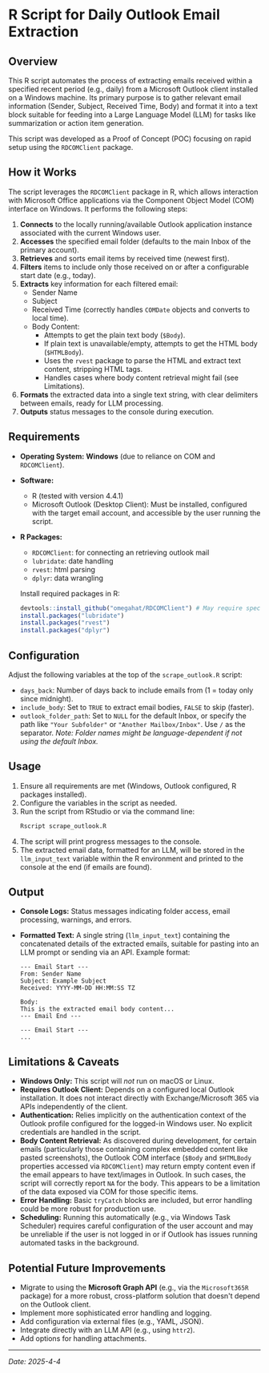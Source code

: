 # R Script for Daily Outlook Email Extraction

## Overview

This R script automates the process of extracting emails received within a specified recent period (e.g., daily) from a Microsoft Outlook client installed on a Windows machine. Its primary purpose is to gather relevant email information (Sender, Subject, Received Time, Body) and format it into a text block suitable for feeding into a Large Language Model (LLM) for tasks like summarization or action item generation.

This script was developed as a Proof of Concept (POC) focusing on rapid setup using the `RDCOMClient` package.

## How it Works

The script leverages the `RDCOMClient` package in R, which allows interaction with Microsoft Office applications via the Component Object Model (COM) interface on Windows. It performs the following steps:

1.  **Connects** to the locally running/available Outlook application instance associated with the current Windows user.
2.  **Accesses** the specified email folder (defaults to the main Inbox of the primary account).
3.  **Retrieves** and sorts email items by received time (newest first).
4.  **Filters** items to include only those received on or after a configurable start date (e.g., today).
5.  **Extracts** key information for each filtered email:
    *   Sender Name
    *   Subject
    *   Received Time (correctly handles `COMDate` objects and converts to local time).
    *   Body Content:
        *   Attempts to get the plain text body (`$Body`).
        *   If plain text is unavailable/empty, attempts to get the HTML body (`$HTMLBody`).
        *   Uses the `rvest` package to parse the HTML and extract text content, stripping HTML tags.
        *   Handles cases where body content retrieval might fail (see Limitations).
6.  **Formats** the extracted data into a single text string, with clear delimiters between emails, ready for LLM processing.
7.  **Outputs** status messages to the console during execution.

## Requirements

*   **Operating System:** **Windows** (due to reliance on COM and `RDCOMClient`).
*   **Software:**
    *   R (tested with version 4.4.1)
    *   Microsoft Outlook (Desktop Client): Must be installed, configured with the target email account, and accessible by the user running the script.
*   **R Packages:**
    *   `RDCOMClient`: for connecting an retrieving outlook mail
    *   `lubridate`: date handling
    *   `rvest`: html parsing
    *   `dplyr`: data wrangling

    Install required packages in R:
    ```R
    devtools::install_github("omegahat/RDCOMClient") # May require specific setup/troubleshooting
    install.packages("lubridate")
    install.packages("rvest")
    install.packages("dplyr")
    ```

## Configuration

Adjust the following variables at the top of the `scrape_outlook.R` script:

*   `days_back`: Number of days back to include emails from (1 = today only since midnight).
*   `include_body`: Set to `TRUE` to extract email bodies, `FALSE` to skip (faster).
*   `outlook_folder_path`: Set to `NULL` for the default Inbox, or specify the path like `"Your Subfolder"` or `"Another Mailbox/Inbox"`. Use `/` as the separator. *Note: Folder names might be language-dependent if not using the default Inbox.*

## Usage

1.  Ensure all requirements are met (Windows, Outlook configured, R packages installed).
2.  Configure the variables in the script as needed.
3.  Run the script from RStudio or via the command line:
    ```bash
    Rscript scrape_outlook.R
    ```
4.  The script will print progress messages to the console.
5.  The extracted email data, formatted for an LLM, will be stored in the `llm_input_text` variable within the R environment and printed to the console at the end (if emails are found).

## Output

*   **Console Logs:** Status messages indicating folder access, email processing, warnings, and errors.
*   **Formatted Text:** A single string (`llm_input_text`) containing the concatenated details of the extracted emails, suitable for pasting into an LLM prompt or sending via an API. Example format:

    ```
    --- Email Start ---
    From: Sender Name
    Subject: Example Subject
    Received: YYYY-MM-DD HH:MM:SS TZ

    Body:
    This is the extracted email body content...
    --- Email End ---

    --- Email Start ---
    ...
    ```

## Limitations & Caveats

*   **Windows Only:** This script will *not* run on macOS or Linux.
*   **Requires Outlook Client:** Depends on a configured local Outlook installation. It does not interact directly with Exchange/Microsoft 365 via APIs independently of the client.
*   **Authentication:** Relies implicitly on the authentication context of the Outlook profile configured for the logged-in Windows user. No explicit credentials are handled in the script.
*   **Body Content Retrieval:** As discovered during development, for certain emails (particularly those containing complex embedded content like pasted screenshots), the Outlook COM interface (`$Body` and `$HTMLBody` properties accessed via `RDCOMClient`) may return empty content even if the email appears to have text/images in Outlook. In such cases, the script will correctly report `NA` for the body. This appears to be a limitation of the data exposed via COM for those specific items.
*   **Error Handling:** Basic `tryCatch` blocks are included, but error handling could be more robust for production use.
*   **Scheduling:** Running this automatically (e.g., via Windows Task Scheduler) requires careful configuration of the user account and may be unreliable if the user is not logged in or if Outlook has issues running automated tasks in the background.

## Potential Future Improvements

*   Migrate to using the **Microsoft Graph API** (e.g., via the `Microsoft365R` package) for a more robust, cross-platform solution that doesn't depend on the Outlook client.
*   Implement more sophisticated error handling and logging.
*   Add configuration via external files (e.g., YAML, JSON).
*   Integrate directly with an LLM API (e.g., using `httr2`).
*   Add options for handling attachments.

---

*Date: 2025-4-4*